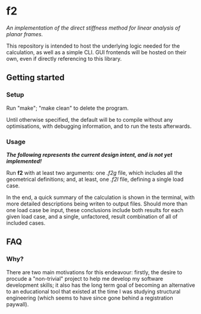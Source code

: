 # f2
*An implementation of the direct stiffness method for linear analysis of planar frames.*

<!--[Getting started](README.md#getting-started) | [FAQ](README.md#faq) For later; README is currently too small to benefit from this.-->

This repository is intended to host the underlying logic needed for the calculation, as well as a simple CLI. GUI frontends will be hosted on their own, even if directly referencing to this library.

## Getting started
### Setup
Run "make"; "make clean" to delete the program.

Until otherwise specified, the default will be to compile without any optimisations, with debugging information, and to run the tests afterwards.

### Usage
***The following represents the current design intent, and is not yet implemented!***

Run **f2** with at least two arguments: one *.f2g* file, which includes all the geometrical definitions; and, at least, one *.f2l* file, defining a single load case.

In the end, a quick summary of the calculation is shown in the terminal, with more detailed descriptions being writen to output files. Should more than one load case be input, these conclusions include both results for each given load case, and a single, unfactored, result combination of all of included cases.

## FAQ
### Why?
There are two main motivations for this endeavour: firstly, the desire to procude a "non-trivial" project to help me develop my software development skills; it also has the long term goal of becoming an alternative to an educational tool that existed at the time I was studying structural engineering (which seems to have since gone behind a registration paywall).

